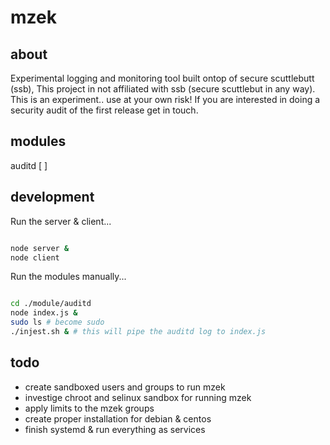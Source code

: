 
# mzek

## about

Experimental logging and monitoring tool built ontop of secure scuttlebutt (ssb),
This project in not affiliated with ssb (secure scuttlebut in any way).
This is an experiment.. use at your own risk!
If you are interested in doing a security audit of the first release get in touch.

## modules

auditd [ ]

## development

Run the server & client...

```sh

node server &
node client
```

Run the modules manually...

```sh

cd ./module/auditd
node index.js &
sudo ls # become sudo
./injest.sh & # this will pipe the auditd log to index.js

```

## todo

* create sandboxed users and groups to run mzek
* investige chroot and selinux sandbox for running mzek
* apply limits to the mzek groups
* create proper installation for debian & centos
* finish systemd & run everything as services
